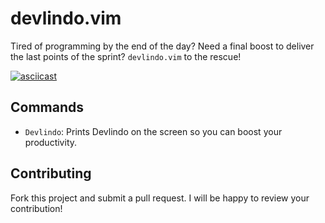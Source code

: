 # devlindo.vim

Tired of programming by the end of the day? Need a final boost to deliver the
last points of the sprint? `devlindo.vim` to the rescue!

[![asciicast](https://asciinema.org/a/4cxkzz1qd5sr2gf8bmkaou05k.png)](https://asciinema.org/a/4cxkzz1qd5sr2gf8bmkaou05k)

## Commands

* `Devlindo`: Prints Devlindo on the screen so you can boost your productivity.

## Contributing

Fork this project and submit a pull request. I will be happy to review your contribution!
